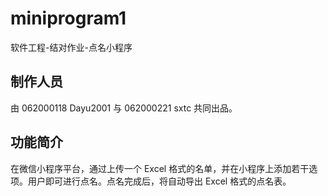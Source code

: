 # miniprogram1
软件工程-结对作业-点名小程序

## 制作人员
由 062000118 Dayu2001 与 062000221 sxtc 共同出品。

## 功能简介
在微信小程序平台，通过上传一个 Excel 格式的名单，并在小程序上添加若干选项。用户即可进行点名。点名完成后，将自动导出 Excel 格式的点名表。